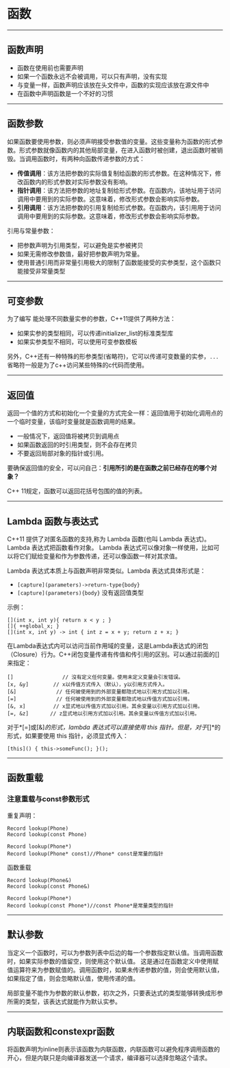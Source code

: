 # 函数

---
## 函数声明

- 函数在使用前也需要声明
- 如果一个函数永远不会被调用，可以只有声明，没有实现
- 与变量一样，函数声明应该放在头文件中，函数的实现应该放在源文件中
- 在函数中声明函数是一个不好的习惯

---
## 函数参数

如果函数要使用参数，则必须声明接受参数值的变量。这些变量称为函数的形式参数。形式参数就像函数内的其他局部变量，在进入函数时被创建，退出函数时被销毁。当调用函数时，有两种向函数传递参数的方式：

- **传值调用**：该方法把参数的实际值复制给函数的形式参数。在这种情况下，修改函数内的形式参数对实际参数没有影响。
- **指针调用**：该方法把参数的地址复制给形式参数。在函数内，该地址用于访问调用中要用到的实际参数。这意味着，修改形式参数会影响实际参数。
- **引用调用**：该方法把参数的引用复制给形式参数。在函数内，该引用用于访问调用中要用到的实际参数。这意味着，修改形式参数会影响实际参数。

引用与常量参数：

- 把参数声明为引用类型，可以避免是实参被拷贝
- 如果无需修改参数值，最好把参数声明为常量。
- 使用普通引用而非常量引用极大的限制了函数能接受的实参类型，这个函数只能接受非常量类型

---
## 可变参数

为了编写 能处理不同数量实参的参数，C++11提供了两种方法：

- 如果实参的类型相同，可以传递initializer_list的标准类型库
- 如果实参类型不相同，可以使用可变参数模板

另外，C++还有一种特殊的形参类型(省略符)，它可以传递可变数量的实参，`...`省略符一般是为了c++访问某些特殊的c代码而使用。

---
## 返回值

返回一个值的方式和初始化一个变量的方式完全一样：返回值用于初始化调用点的一个临时变量，该临时变量就是函数调用的结果。

- 一般情况下，返回值将被拷贝到调用点
- 如果函数返回的时引用类型，则不会存在拷贝  
- 不要返回局部对象的指针或引用。

要确保返回值的安全，可以问自己：**引用所引的是在函数之前已经存在的哪个对象？**

C++ 11规定，函数可以返回花括号包围的值的列表。

---
## Lambda 函数与表达式

C++11 提供了对匿名函数的支持,称为 Lambda 函数(也叫 Lambda 表达式)。Lambda 表达式把函数看作对象。
Lambda 表达式可以像对象一样使用，比如可以将它们赋给变量和作为参数传递，还可以像函数一样对其求值。

Lambda 表达式本质上与函数声明非常类似。Lambda 表达式具体形式是：

- `[capture](parameters)->return-type{body}`
- `[capture](parameters){body}` 没有返回值类型

示例：
```
[](int x, int y){ return x < y ; }
[]{ ++global_x; } 
[](int x, int y) -> int { int z = x + y; return z + x; }
```

在Lambda表达式内可以访问当前作用域的变量，这是Lambda表达式的闭包（Closure）行为。C++闭包变量传递有传值和传引用的区别。可以通过前面的[]来指定：

```
[]                // 沒有定义任何变量。使用未定义变量会引发错误。
[x, &y]        // x以传值方式传入（默认），y以引用方式传入。
[&]             // 任何被使用到的外部变量都隐式地以引用方式加以引用。
[=]             // 任何被使用到的外部变量都隐式地以传值方式加以引用。
[&, x]         // x显式地以传值方式加以引用。其余变量以引用方式加以引用。
[=, &z]       // z显式地以引用方式加以引用。其余变量以传值方式加以引用。
```

对于*[=]或[&]*的形式，lambda 表达式可以直接使用 this 指针。但是，对于*[]*的形式，如果要使用 this 指针，必须显式传入：

```
[this]() { this->someFunc(); }();
```

---
## 函数重载

### 注意重载与const参数形式

重复声明：
```
Record lookup(Phone)
Record lookup(const Phone)

Record lookup(Phone*)
Record lookup(Phone* const)//Phone* const是常量的指针
```

函数重载
```
Record lookup(Phone&)
Record lookup(const Phone&)

Record lookup(Phone*)
Record lookup(const Phone*)//const Phone*是常量类型的指针
```

---
## 默认参数

当定义一个函数时，可以为参数列表中后边的每一个参数指定默认值。当调用函数时，如果实际参数的值留空，则使用这个默认值。
这是通过在函数定义中使用赋值运算符来为参数赋值的。调用函数时，如果未传递参数的值，则会使用默认值，如果指定了值，则会忽略默认值，使用传递的值。

局部变量不能作为参数的默认参数，初次之外，只要表达式的类型能够转换成形参所需的类型，该表达式就能作为默认实参。



--- 
## 内联函数和constexpr函数

将函数声明为inline则表示该函数为内联函数，内联函数可以避免程序调用函数的开心，但是内联只是向编译器发送一个请求，编译器可以选择忽略这个请求。

